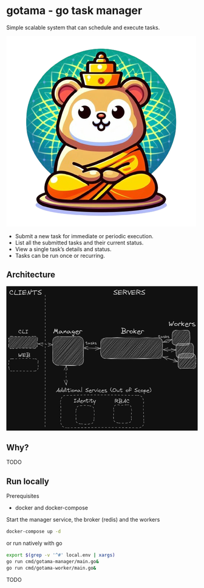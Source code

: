 # gotama - **go** **ta**sk **ma**nager
Simple scalable system that can schedule and execute tasks.

![gotama logo](./docs/assets/gotama-logo.png)

* Submit a new task for immediate or periodic execution.
* List all the submitted tasks and their current status.
* View a single task’s details and status.
* Tasks can be run once or recurring.

## Architecture
![architecture](./docs/assets/architecture.png)

## Why?
TODO

## Run locally
Prerequisites
* docker and docker-compose

Start the manager service, the broker (redis) and the workers
```bash
docker-compose up -d
```
or run natively with go
```bash
export $(grep -v '^#' local.env | xargs)
go run cmd/gotama-manager/main.go&
go run cmd/gotama-worker/main.go&
```
TODO